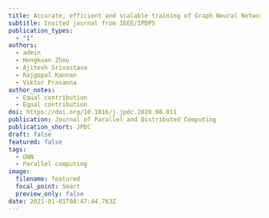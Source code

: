 ```yaml
---
title: Accurate, efficient and scalable training of Graph Neural Networks
subtitle: Invited journal from IEEE/IPDPS
publication_types:
  - "1"
authors:
  - admin
  - Hongkuan Zhou
  - Ajitesh Srivastava
  - Rajgopal Kannan
  - Viktor Prasanna
author_notes:
  - Equal contribution
  - Equal contribution
doi: https://doi.org/10.1016/j.jpdc.2020.08.011
publication: Journal of Parallel and Distributed Computing
publication_short: JPDC
draft: false
featured: false
tags:
  - GNN
  - Parallel computing
image:
  filename: featured
  focal_point: Smart
  preview_only: false
date: 2021-01-01T08:47:44.763Z
---
```

